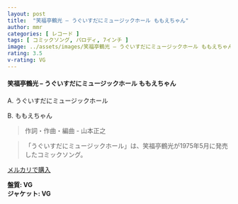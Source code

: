 ```yaml
---
layout: post
title:  "笑福亭鶴光 – うぐいすだにミュージックホール ももえちゃん"
author: mmr
categories: [ レコード ]
tags: [ コミックソング, パロディ, 7インチ ]
image: ../assets/images/笑福亭鶴光 – うぐいすだにミュージックホール ももえちゃん.jpg
rating: 3.5
v-rating: VG
---
```


#### 笑福亭鶴光 – うぐいすだにミュージックホール ももえちゃん

A. うぐいすだにミュージックホール

B. ももえちゃん

> 作詞・作曲・編曲 - 山本正之

> 「うぐいすだにミュージックホール」は、笑福亭鶴光が1975年5月に発売したコミックソング。

[メルカリで購入](https://jp.mercari.com/item/m92548718770)

<div class="mt-4 mb-4 d-flex align-items-center">
<strong class="mr-1">盤質: VG</strong>
</div>
<div class="mt-4 mb-4 d-flex align-items-center">
<strong class="mr-1">ジャケット: VG</strong>
</div>
